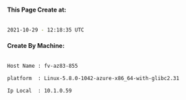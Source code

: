 
   
#### This Page Create at:

```bash

2021-10-29 - 12:18:35 UTC

```

#### Create By Machine:

```bash

Host Name : fv-az83-855

platform  : Linux-5.8.0-1042-azure-x86_64-with-glibc2.31

Ip Local  : 10.1.0.59

```

